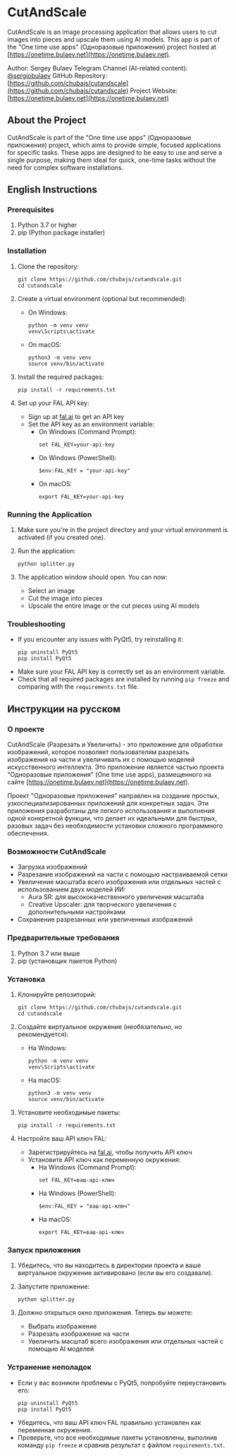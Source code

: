 # CutAndScale

CutAndScale is an image processing application that allows users to cut images into pieces and upscale them using AI models. This app is part of the "One time use apps" (Одноразовые приложения) project hosted at [https://onetime.bulaev.net](https://onetime.bulaev.net).

Author: Sergey Bulaev
Telegram Channel (AI-related content): [@sergiobulaev](https://t.me/sergiobulaev)
GitHub Repository: [https://github.com/chubajs/cutandscale](https://github.com/chubajs/cutandscale)
Project Website: [https://onetime.bulaev.net](https://onetime.bulaev.net)

## About the Project

CutAndScale is part of the "One time use apps" (Одноразовые приложения) project, which aims to provide simple, focused applications for specific tasks. These apps are designed to be easy to use and serve a single purpose, making them ideal for quick, one-time tasks without the need for complex software installations.

## English Instructions

### Prerequisites

1. Python 3.7 or higher
2. pip (Python package installer)

### Installation

1. Clone the repository:
   ```
   git clone https://github.com/chubajs/cutandscale.git
   cd cutandscale
   ```

2. Create a virtual environment (optional but recommended):
   - On Windows:
     ```
     python -m venv venv
     venv\Scripts\activate
     ```
   - On macOS:
     ```
     python3 -m venv venv
     source venv/bin/activate
     ```

3. Install the required packages:
   ```
   pip install -r requirements.txt
   ```

4. Set up your FAL API key:
   - Sign up at [fal.ai](https://fal.ai) to get an API key
   - Set the API key as an environment variable:
     - On Windows (Command Prompt):
       ```
       set FAL_KEY=your-api-key
       ```
     - On Windows (PowerShell):
       ```
       $env:FAL_KEY = "your-api-key"
       ```
     - On macOS:
       ```
       export FAL_KEY=your-api-key
       ```

### Running the Application

1. Make sure you're in the project directory and your virtual environment is activated (if you created one).

2. Run the application:
   ```
   python splitter.py
   ```

3. The application window should open. You can now:
   - Select an image
   - Cut the image into pieces
   - Upscale the entire image or the cut pieces using AI models

### Troubleshooting

- If you encounter any issues with PyQt5, try reinstalling it:
  ```
  pip uninstall PyQt5
  pip install PyQt5
  ```
- Make sure your FAL API key is correctly set as an environment variable.
- Check that all required packages are installed by running `pip freeze` and comparing with the `requirements.txt` file.

## Инструкции на русском

### О проекте

CutAndScale (Разрезать и Увеличить) - это приложение для обработки изображений, которое позволяет пользователям разрезать изображения на части и увеличивать их с помощью моделей искусственного интеллекта. Это приложение является частью проекта "Одноразовые приложения" (One time use apps), размещенного на сайте [https://onetime.bulaev.net](https://onetime.bulaev.net).

Проект "Одноразовые приложения" направлен на создание простых, узкоспециализированных приложений для конкретных задач. Эти приложения разработаны для легкого использования и выполнения одной конкретной функции, что делает их идеальными для быстрых, разовых задач без необходимости установки сложного программного обеспечения.

### Возможности CutAndScale

- Загрузка изображений
- Разрезание изображений на части с помощью настраиваемой сетки
- Увеличение масштаба всего изображения или отдельных частей с использованием двух моделей ИИ:
  - Aura SR: для высококачественного увеличения масштаба
  - Creative Upscaler: для творческого увеличения с дополнительными настройками
- Сохранение разрезанных или увеличенных изображений

### Предварительные требования

1. Python 3.7 или выше
2. pip (установщик пакетов Python)

### Установка

1. Клонируйте репозиторий:
   ```
   git clone https://github.com/chubajs/cutandscale.git
   cd cutandscale
   ```

2. Создайте виртуальное окружение (необязательно, но рекомендуется):
   - На Windows:
     ```
     python -m venv venv
     venv\Scripts\activate
     ```
   - На macOS:
     ```
     python3 -m venv venv
     source venv/bin/activate
     ```

3. Установите необходимые пакеты:
   ```
   pip install -r requirements.txt
   ```

4. Настройте ваш API ключ FAL:
   - Зарегистрируйтесь на [fal.ai](https://fal.ai), чтобы получить API ключ
   - Установите API ключ как переменную окружения:
     - На Windows (Command Prompt):
       ```
       set FAL_KEY=ваш-api-ключ
       ```
     - На Windows (PowerShell):
       ```
       $env:FAL_KEY = "ваш-api-ключ"
       ```
     - На macOS:
       ```
       export FAL_KEY=ваш-api-ключ
       ```

### Запуск приложения

1. Убедитесь, что вы находитесь в директории проекта и ваше виртуальное окружение активировано (если вы его создавали).

2. Запустите приложение:
   ```
   python splitter.py
   ```

3. Должно открыться окно приложения. Теперь вы можете:
   - Выбрать изображение
   - Разрезать изображение на части
   - Увеличить масштаб всего изображения или отдельных частей с помощью AI моделей

### Устранение неполадок

- Если у вас возникли проблемы с PyQt5, попробуйте переустановить его:
  ```
  pip uninstall PyQt5
  pip install PyQt5
  ```
- Убедитесь, что ваш API ключ FAL правильно установлен как переменная окружения.
- Проверьте, что все необходимые пакеты установлены, выполнив команду `pip freeze` и сравнив результат с файлом `requirements.txt`.
